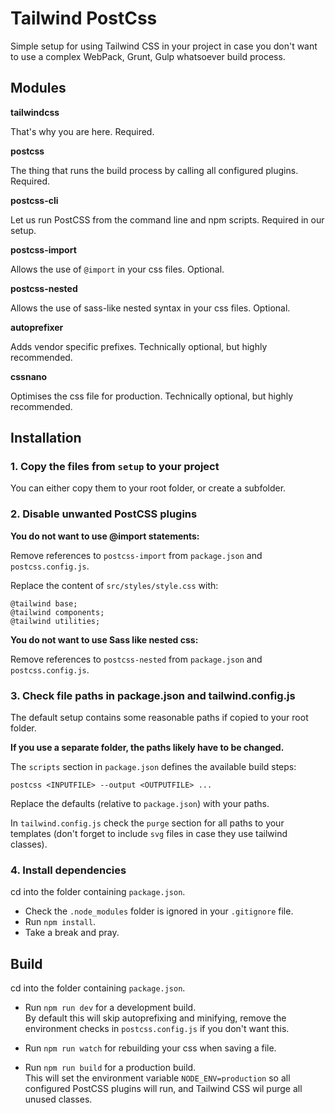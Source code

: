 # Tailwind PostCss

Simple setup for using Tailwind CSS in your project in case you don't want to
use a complex WebPack, Grunt, Gulp whatsoever build process.

## Modules

__tailwindcss__

That's why you are here. Required.

__postcss__

The thing that runs the build process by calling all configured plugins. Required.

__postcss-cli__

Let us run PostCSS from the command line and npm scripts. Required in our setup.

__postcss-import__

Allows the use of `@import` in your css files. Optional.

__postcss-nested__

Allows the use of sass-like nested syntax in your css files. Optional.

__autoprefixer__

Adds vendor specific prefixes. Technically optional, but highly recommended.

__cssnano__

Optimises the css file for production. Technically optional, but highly recommended.

## Installation

### 1. Copy the files from ``setup`` to your project

You can either copy them to your root folder, or create a subfolder.

### 2. Disable unwanted PostCSS plugins

__You do not want to use @import statements:__
 
Remove references to `postcss-import` from `package.json` and `postcss.config.js`. 
  
Replace the content of `src/styles/style.css` with:

```
@tailwind base;   
@tailwind components;  
@tailwind utilities;    
``` 

__You do not want to use Sass like nested css:__ 

Remove references to `postcss-nested` from `package.json` and `postcss.config.js`. 

### 3. Check file paths in package.json and tailwind.config.js

The default setup contains some reasonable paths if copied to your root folder.

__If you use a separate folder, the paths likely have to be changed.__

The `scripts` section in `package.json` defines the available build steps:

`postcss <INPUTFILE> --output <OUTPUTFILE> ...`

Replace the defaults (relative to `package.json`) with your paths.

In `tailwind.config.js` check the `purge` section for all paths to your templates
(don't forget to include `svg` files in case they use tailwind classes).

### 4. Install dependencies

cd into the folder containing `package.json`.

* Check the `.node_modules` folder is ignored in your `.gitignore` file.
* Run `npm install`.
* Take a break and pray.

##  Build

cd into the folder containing `package.json`.

* Run `npm run dev` for a development build.  
By default this will skip autoprefixing and minifying, 
remove the environment checks in `postcss.config.js` if you don't want this.

* Run `npm run watch` for rebuilding your css when saving a file.

* Run `npm run build` for a production build.  
This will set the environment variable `NODE_ENV=production` so all configured PostCSS plugins will run,
 and Tailwind CSS wil purge all unused classes.
